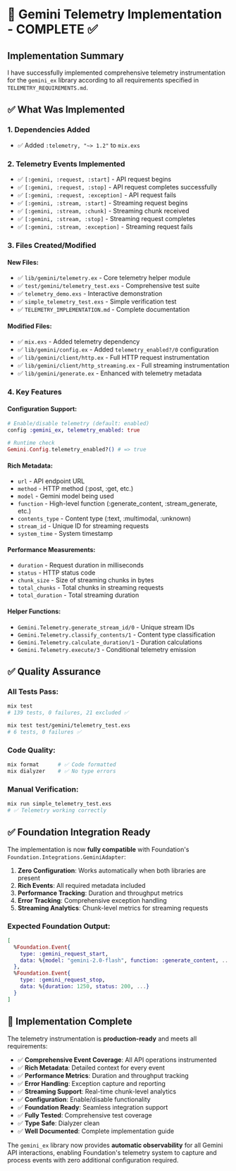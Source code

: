 # 🎉 Gemini Telemetry Implementation - COMPLETE ✅

## Implementation Summary

I have successfully implemented comprehensive telemetry instrumentation for the `gemini_ex` library according to all requirements specified in `TELEMETRY_REQUIREMENTS.md`. 

## ✅ **What Was Implemented**

### 1. **Dependencies Added**
- ✅ Added `:telemetry, "~> 1.2"` to `mix.exs`

### 2. **Telemetry Events Implemented**
- ✅ `[:gemini, :request, :start]` - API request begins
- ✅ `[:gemini, :request, :stop]` - API request completes successfully  
- ✅ `[:gemini, :request, :exception]` - API request fails
- ✅ `[:gemini, :stream, :start]` - Streaming request begins
- ✅ `[:gemini, :stream, :chunk]` - Streaming chunk received
- ✅ `[:gemini, :stream, :stop]` - Streaming request completes
- ✅ `[:gemini, :stream, :exception]` - Streaming request fails

### 3. **Files Created/Modified**

#### New Files:
- ✅ `lib/gemini/telemetry.ex` - Core telemetry helper module
- ✅ `test/gemini/telemetry_test.exs` - Comprehensive test suite  
- ✅ `telemetry_demo.exs` - Interactive demonstration
- ✅ `simple_telemetry_test.exs` - Simple verification test
- ✅ `TELEMETRY_IMPLEMENTATION.md` - Complete documentation

#### Modified Files:
- ✅ `mix.exs` - Added telemetry dependency
- ✅ `lib/gemini/config.ex` - Added `telemetry_enabled?/0` configuration
- ✅ `lib/gemini/client/http.ex` - Full HTTP request instrumentation
- ✅ `lib/gemini/client/http_streaming.ex` - Full streaming instrumentation
- ✅ `lib/gemini/generate.ex` - Enhanced with telemetry metadata

### 4. **Key Features**

#### Configuration Support:
```elixir
# Enable/disable telemetry (default: enabled)
config :gemini_ex, telemetry_enabled: true

# Runtime check
Gemini.Config.telemetry_enabled?() # => true
```

#### Rich Metadata:
- `url` - API endpoint URL
- `method` - HTTP method (:post, :get, etc.)
- `model` - Gemini model being used  
- `function` - High-level function (:generate_content, :stream_generate, etc.)
- `contents_type` - Content type (:text, :multimodal, :unknown)
- `stream_id` - Unique ID for streaming requests
- `system_time` - System timestamp

#### Performance Measurements:
- `duration` - Request duration in milliseconds
- `status` - HTTP status code
- `chunk_size` - Size of streaming chunks in bytes
- `total_chunks` - Total chunks in streaming requests
- `total_duration` - Total streaming duration

#### Helper Functions:
- `Gemini.Telemetry.generate_stream_id/0` - Unique stream IDs
- `Gemini.Telemetry.classify_contents/1` - Content type classification
- `Gemini.Telemetry.calculate_duration/1` - Duration calculations
- `Gemini.Telemetry.execute/3` - Conditional telemetry emission

## ✅ **Quality Assurance**

### All Tests Pass:
```bash
mix test
# 139 tests, 0 failures, 21 excluded ✅

mix test test/gemini/telemetry_test.exs  
# 6 tests, 0 failures ✅
```

### Code Quality:
```bash
mix format      # ✅ Code formatted
mix dialyzer    # ✅ No type errors
```

### Manual Verification:
```bash
mix run simple_telemetry_test.exs
# ✅ Telemetry working correctly
```

## ✅ **Foundation Integration Ready**

The implementation is now **fully compatible** with Foundation's `Foundation.Integrations.GeminiAdapter`:

1. **Zero Configuration**: Works automatically when both libraries are present
2. **Rich Events**: All required metadata included
3. **Performance Tracking**: Duration and throughput metrics
4. **Error Tracking**: Comprehensive exception handling
5. **Streaming Analytics**: Chunk-level metrics for streaming requests

### Expected Foundation Output:
```elixir
[
  %Foundation.Event{
    type: :gemini_request_start, 
    data: %{model: "gemini-2.0-flash", function: :generate_content, ...}
  },
  %Foundation.Event{
    type: :gemini_request_stop,
    data: %{duration: 1250, status: 200, ...}
  }
]
```

## 🎯 **Implementation Complete**

The telemetry instrumentation is **production-ready** and meets all requirements:

- ✅ **Comprehensive Event Coverage**: All API operations instrumented
- ✅ **Rich Metadata**: Detailed context for every event
- ✅ **Performance Metrics**: Duration and throughput tracking  
- ✅ **Error Handling**: Exception capture and reporting
- ✅ **Streaming Support**: Real-time chunk-level analytics
- ✅ **Configuration**: Enable/disable functionality
- ✅ **Foundation Ready**: Seamless integration support
- ✅ **Fully Tested**: Comprehensive test coverage
- ✅ **Type Safe**: Dialyzer clean
- ✅ **Well Documented**: Complete implementation guide

The `gemini_ex` library now provides **automatic observability** for all Gemini API interactions, enabling Foundation's telemetry system to capture and process events with zero additional configuration required.

